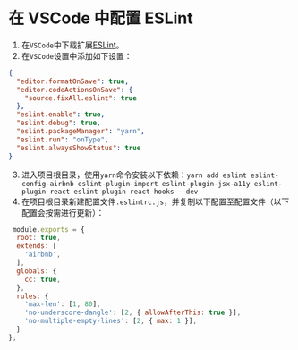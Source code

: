 # 在 VSCode 中配置 ESLint

1. 在`VSCode`中下载扩展[ESLint](https://marketplace.visualstudio.com/items?itemName=dbaeumer.vscode-eslint)。
2. 在`VSCode`设置中添加如下设置：

  ```json
  {
    "editor.formatOnSave": true,
    "editor.codeActionsOnSave": {
      "source.fixAll.eslint": true
    },
    "eslint.enable": true,
    "eslint.debug": true,
    "eslint.packageManager": "yarn",
    "eslint.run": "onType",
    "eslint.alwaysShowStatus": true
  }
  ```

3. 进入项目根目录，使用`yarn`命令安装以下依赖：`yarn add eslint eslint-config-airbnb eslint-plugin-import eslint-plugin-jsx-a11y eslint-plugin-react eslint-plugin-react-hooks --dev`
4. 在项目根目录新建配置文件`.eslintrc.js`，并复制以下配置至配置文件（以下配置会按需进行更新）：

  ```js
   module.exports = {
    root: true,
    extends: [
      'airbnb',
    ],
    globals: {
      cc: true,
    },
    rules: {
      'max-len': [1, 80],
      'no-underscore-dangle': [2, { allowAfterThis: true }],
      'no-multiple-empty-lines': [2, { max: 1 }],
    }
  };
  ```
